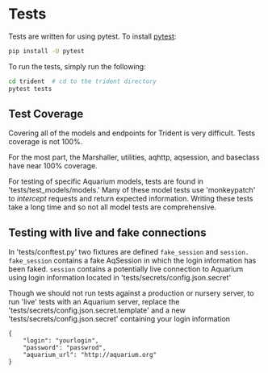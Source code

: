# Tests

Tests are written for using pytest.
To install [pytest](https://docs.pytest.org/en/latest/getting-started.html):

```bash
pip install -U pytest
```

To run the tests, simply run the following:

```bash
cd trident  # cd to the trident directory
pytest tests
```

## Test Coverage

Covering all of the models and endpoints for Trident is very difficult.
Tests coverage is not 100%.

For the most part, the Marshaller, utilities, aqhttp, aqsession, and
baseclass have near 100% coverage.

For testing of specific Aquarium models, tests are found in 'tests/test_models/models.'
Many of these model tests use 'monkeypatch' to *intercept* requests and return expected
information. Writing these tests take a long time and so not all model tests are comprehensive.

## Testing with live and fake connections

In 'tests/conftest.py' two fixtures are defined `fake_session` and
`session.` `fake_session` contains a fake AqSession in which
the login information has been faked. `session` contains a potentially
live connection to Aquarium using login information located in 'tests/secrets/config.json.secret'

Though we should not run tests against a production or nursery server,
to run 'live' tests with an Aquarium server, replace the 'tests/secrets/config.json.secret.template'
and a new 'tests/secrets/config.json.secret' containing your login information

```
{
    "login": "yourlogin",
    "password": "passwrod",
    "aquarium_url": "http://aquarium.org"
}
```
